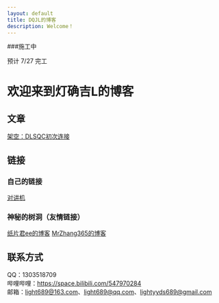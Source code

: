 ```yaml
---
layout: default
title: DQJL的博客
description: Welcome！
---
```


###施工中

预计 7/27 完工

# 欢迎来到灯确吉L的博客  

## 文章  

[架空：DLSQC初次连接](https://dqjl.eu.org/firstconnect)  

## 链接
### 自己的链接
[对讲机](https://github.com/lightworld689/lightworld689.github.io/discussions)  
### 神秘的树洞（友情链接）  
[纸片君ee的博客](http://paperee.guru)
[MrZhang365的博客](https://blog.mrzhang365.cf)

## 联系方式  
QQ：1303518709  
哔哩哔哩：https://space.bilibili.com/547970284  
邮箱：light689@163.com、light689@qq.com、lightyyds689@gmail.com  
